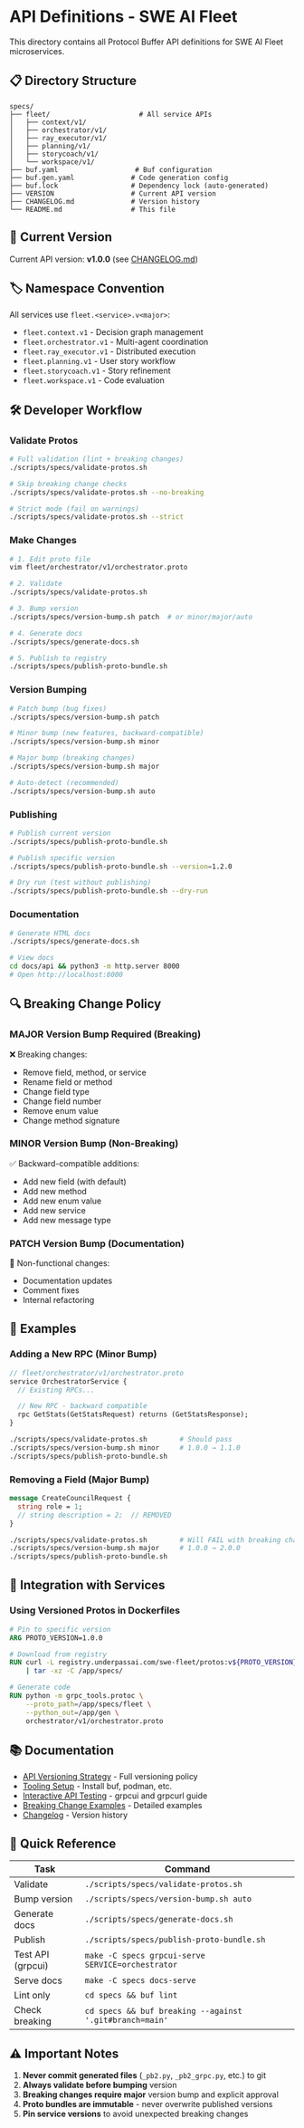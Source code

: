 # API Definitions - SWE AI Fleet

This directory contains all Protocol Buffer API definitions for SWE AI Fleet microservices.

## 📋 Directory Structure

```
specs/
├── fleet/                      # All service APIs
│   ├── context/v1/
│   ├── orchestrator/v1/
│   ├── ray_executor/v1/
│   ├── planning/v1/
│   ├── storycoach/v1/
│   └── workspace/v1/
├── buf.yaml                   # Buf configuration
├── buf.gen.yaml              # Code generation config
├── buf.lock                  # Dependency lock (auto-generated)
├── VERSION                   # Current API version
├── CHANGELOG.md              # Version history
└── README.md                 # This file
```

## 📌 Current Version

Current API version: **v1.0.0** (see [CHANGELOG.md](CHANGELOG.md))

## 🏷️ Namespace Convention

All services use `fleet.<service>.v<major>`:

- `fleet.context.v1` - Decision graph management
- `fleet.orchestrator.v1` - Multi-agent coordination
- `fleet.ray_executor.v1` - Distributed execution
- `fleet.planning.v1` - User story workflow
- `fleet.storycoach.v1` - Story refinement
- `fleet.workspace.v1` - Code evaluation

## 🛠️ Developer Workflow

### Validate Protos

```bash
# Full validation (lint + breaking changes)
./scripts/specs/validate-protos.sh

# Skip breaking change checks
./scripts/specs/validate-protos.sh --no-breaking

# Strict mode (fail on warnings)
./scripts/specs/validate-protos.sh --strict
```

### Make Changes

```bash
# 1. Edit proto file
vim fleet/orchestrator/v1/orchestrator.proto

# 2. Validate
./scripts/specs/validate-protos.sh

# 3. Bump version
./scripts/specs/version-bump.sh patch  # or minor/major/auto

# 4. Generate docs
./scripts/specs/generate-docs.sh

# 5. Publish to registry
./scripts/specs/publish-proto-bundle.sh
```

### Version Bumping

```bash
# Patch bump (bug fixes)
./scripts/specs/version-bump.sh patch

# Minor bump (new features, backward-compatible)
./scripts/specs/version-bump.sh minor

# Major bump (breaking changes)
./scripts/specs/version-bump.sh major

# Auto-detect (recommended)
./scripts/specs/version-bump.sh auto
```

### Publishing

```bash
# Publish current version
./scripts/specs/publish-proto-bundle.sh

# Publish specific version
./scripts/specs/publish-proto-bundle.sh --version=1.2.0

# Dry run (test without publishing)
./scripts/specs/publish-proto-bundle.sh --dry-run
```

### Documentation

```bash
# Generate HTML docs
./scripts/specs/generate-docs.sh

# View docs
cd docs/api && python3 -m http.server 8000
# Open http://localhost:8000
```

## 🔍 Breaking Change Policy

### MAJOR Version Bump Required (Breaking)

❌ Breaking changes:
- Remove field, method, or service
- Rename field or method
- Change field type
- Change field number
- Remove enum value
- Change method signature

### MINOR Version Bump (Non-Breaking)

✅ Backward-compatible additions:
- Add new field (with default)
- Add new method
- Add new enum value
- Add new service
- Add new message type

### PATCH Version Bump (Documentation)

🔧 Non-functional changes:
- Documentation updates
- Comment fixes
- Internal refactoring

## 📖 Examples

### Adding a New RPC (Minor Bump)

```protobuf
// fleet/orchestrator/v1/orchestrator.proto
service OrchestratorService {
  // Existing RPCs...

  // New RPC - backward compatible
  rpc GetStats(GetStatsRequest) returns (GetStatsResponse);
}
```

```bash
./scripts/specs/validate-protos.sh        # Should pass
./scripts/specs/version-bump.sh minor     # 1.0.0 → 1.1.0
./scripts/specs/publish-proto-bundle.sh
```

### Removing a Field (Major Bump)

```protobuf
message CreateCouncilRequest {
  string role = 1;
  // string description = 2;  // REMOVED
}
```

```bash
./scripts/specs/validate-protos.sh        # Will FAIL with breaking change
./scripts/specs/version-bump.sh major     # 1.0.0 → 2.0.0
./scripts/specs/publish-proto-bundle.sh
```

## 🔗 Integration with Services

### Using Versioned Protos in Dockerfiles

```dockerfile
# Pin to specific version
ARG PROTO_VERSION=1.0.0

# Download from registry
RUN curl -L registry.underpassai.com/swe-fleet/protos:v${PROTO_VERSION} \
    | tar -xz -C /app/specs/

# Generate code
RUN python -m grpc_tools.protoc \
    --proto_path=/app/specs/fleet \
    --python_out=/app/gen \
    orchestrator/v1/orchestrator.proto
```

## 📚 Documentation

- [API Versioning Strategy](../docs/API_VERSIONING_STRATEGY.md) - Full versioning policy
- [Tooling Setup](../docs/TOOLING_SETUP.md) - Install buf, podman, etc.
- [Interactive API Testing](../docs/specs/INTERACTIVE_API_TESTING.md) - grpcui and grpcurl guide
- [Breaking Change Examples](../docs/examples/PROTO_BREAKING_CHANGES.md) - Detailed examples
- [Changelog](CHANGELOG.md) - Version history

## 🚀 Quick Reference

| Task | Command |
|------|---------|
| Validate | `./scripts/specs/validate-protos.sh` |
| Bump version | `./scripts/specs/version-bump.sh auto` |
| Generate docs | `./scripts/specs/generate-docs.sh` |
| Publish | `./scripts/specs/publish-proto-bundle.sh` |
| Test API (grpcui) | `make -C specs grpcui-serve SERVICE=orchestrator` |
| Serve docs | `make -C specs docs-serve` |
| Lint only | `cd specs && buf lint` |
| Check breaking | `cd specs && buf breaking --against '.git#branch=main'` |

## ⚠️ Important Notes

1. **Never commit generated files** (`_pb2.py`, `_pb2_grpc.py`, etc.) to git
2. **Always validate before bumping** version
3. **Breaking changes require major** version bump and explicit approval
4. **Proto bundles are immutable** - never overwrite published versions
5. **Pin service versions** to avoid unexpected breaking changes
